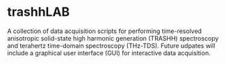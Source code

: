 # trashhLAB
A collection of data acquisition scripts for performing time-resolved anisotropic solid-state high harmonic generation (TRASHH) spectroscopy and terahertz time-domain spectroscopy (THz-TDS). Future udpates will include a graphical user interface (GUI) for interactive data acquisition.
